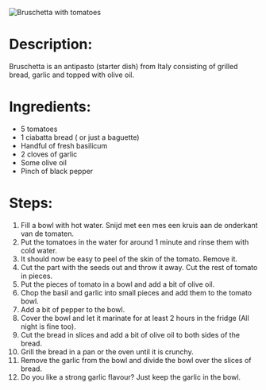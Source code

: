 ![Bruschetta with tomatoes](https://www.francescakookt.nl/wp-content/uploads/2017/08/Bruschetta-met-passata-basilicum-en-verse-tomaat_uitgelicht_1.jpg)

# Description:

Bruschetta is an antipasto (starter dish) from Italy consisting of grilled bread, garlic and topped with olive oil.

# Ingredients:

* 5 tomatoes
* 1 ciabatta bread ( or just a baguette)
* Handful of fresh basilicum
* 2 cloves of garlic
* Some olive oil
* Pinch of black pepper

# Steps:

1. Fill a bowl with hot water. Snijd met een mes een kruis aan de onderkant van de tomaten.
2. Put the tomatoes in the water for around 1 minute and rinse them with cold water.
3. It should now be easy to peel of the skin of the tomato. Remove it.
4. Cut the part with the seeds out and throw it away. Cut the rest of tomato in pieces.
5. Put the pieces of tomato in a bowl and add a bit of olive oil.
6. Chop the basil and garlic into small pieces and add them to the tomato bowl.
7. Add a bit of pepper to the bowl.
8. Cover the bowl and let it marinate for at least 2 hours in the fridge (All night is fine too).
9. Cut the bread in slices and add a bit of olive oil to both sides of the bread.
10. Grill the bread in a pan or the oven until it is crunchy.
11. Remove the garlic from the bowl and divide the bowl over the slices of bread. 
12. Do you like a strong garlic flavour? Just keep the garlic in the bowl.
